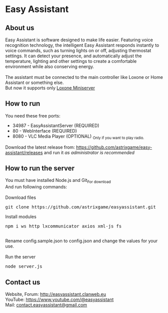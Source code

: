# Easy Assistant
<h2>About us</h2>
Easy Assistant is software designed to make life easier. Featuring voice recognition technology, the intelligent Easy Assistant responds instantly to voice commands, such as turning lights on or off, adjusting thermostat settings. It can detect your presence, and automatically adjust the temperature, lighting and other settings to create a comfortable environment while also conserving energy.<br><br>The assistant must be connected to the main controller like Loxone or Home Assistant or something else.
<br>But now it supports only <a href="https://www.loxone.com/">Loxone Miniserver</a>
<h2>How to run</h2>
You need these free ports: <ul><li>34987 - EasyAssistantServer (REQUIRED)</li><li>80 - WebInterface (REQUIRED)</li><li>8080 - VLC Media Player (OPTIONAL) <sub>Only if you want to play radio.</sub></li></ul>
Download the latest release from: <a href="https://github.com/astrixgame/easy-assistant/releases">https://github.com/astrixgame/easy-assistant/releases</a> and run it <i>as administrator is recommended</i>
<h2>How to run the server</h2>
You must have installed Node.js and Git<sub>For download</sub><br>
And run following commands:<br><br>
Download files
<pre>git clone https://github.com/astrixgame/easyassistant.git</pre>
Install modules
<pre>
npm i ws http lxcommunicator axios xml-js fs
  
</pre>
Rename config.sample.json to config.json and change the values for your use.<br><br>
Run the server
<pre>node server.js</pre>
<h2>Contact us</h2>
Website, Forum: <a href="http://easyassistant.clanweb.eu/home/">http://easyassistant.clanweb.eu</a><br>
YouTube: <a href="https://www.youtube.com/@easyassistant">https://www.youtube.com/@easyassistant</a><br>
Mail: <a href="mailto:contact.easyassistant@gmail.com">contact.easyassistant@gmail.com</a>
